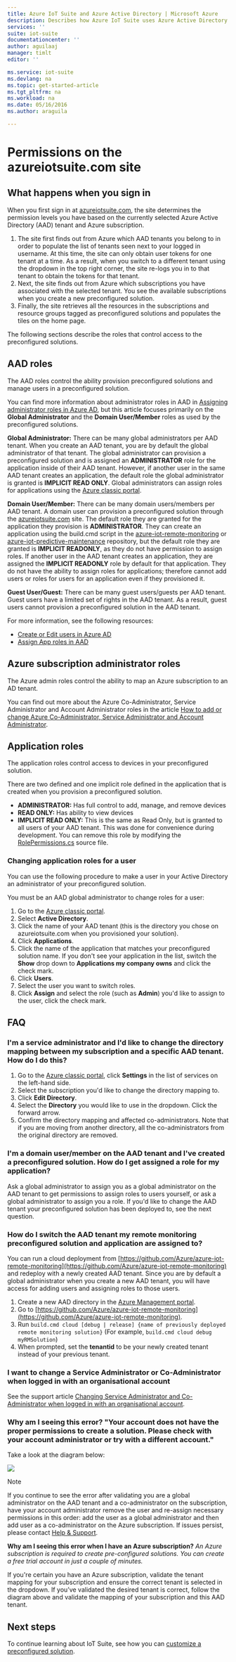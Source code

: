 ```yaml
---
title: Azure IoT Suite and Azure Active Directory | Microsoft Azure
description: Describes how Azure IoT Suite uses Azure Active Directory to manage permissions.
services: ''
suite: iot-suite
documentationcenter: ''
author: aguilaaj
manager: timlt
editor: ''

ms.service: iot-suite
ms.devlang: na
ms.topic: get-started-article
ms.tgt_pltfrm: na
ms.workload: na
ms.date: 05/16/2016
ms.author: araguila

---
```

# Permissions on the azureiotsuite.com site
## What happens when you sign in
When you first sign in at [azureiotsuite.com](https://www.azureiotsuite.com/), the site determines the permission levels you have based on the currently selected Azure Active Directory (AAD) tenant and Azure subscription.

1. The site first finds out from Azure which AAD tenants you belong to in order to populate the list of tenants seen next to your logged in username. At this time, the site can only obtain user tokens for one tenant at a time. As a result, when you switch to a different tenant using the dropdown in the top right corner, the site re-logs you in to that tenant to obtain the tokens for that tenant.
2. Next, the site finds out from Azure which subscriptions you have associated with the selected tenant. You see the available subscriptions when you create a new preconfigured solution.
3. Finally, the site retrieves all the resources in the subscriptions and resource groups tagged as preconfigured solutions and populates the tiles on the home page.

The following sections describe the roles that control access to the preconfigured solutions.

## AAD roles
The AAD roles control the ability provision preconfigured solutions and manage users in a preconfigured solution.

You can find more information about administrator roles in AAD in [Assigning administrator roles in Azure AD](https://azure.microsoft.com/documentation/articles/active-directory-assign-admin-roles/), but this article focuses primarily on the **Global Administrator** and the **Domain User/Member** roles as used by the preconfigured solutions.

**Global Administrator:** There can be many global administrators per AAD tenant. When you create an AAD tenant, you are by default the global administrator of that tenant. The global administrator can provision a preconfigured solution and is assigned an **ADMINISTRATOR** role for the application inside of their AAD tenant. However, if another user in the same AAD tenant creates an application, the default role the global administrator is granted is **IMPLICIT READ ONLY**. Global administrators can assign roles for applications using the [Azure classic portal](https://manage.windowsazure.com/).

**Domain User/Member:** There can be many domain users/members per AAD tenant. A domain user can provision a preconfigured solution through the [azureiotsuite.com](https://www.azureiotsuite.com/) site. The default role they are granted  for the application they provision is **ADMINISTRATOR**. They can create an application using the build.cmd script in the [azure-iot-remote-monitoring](https://github.com/Azure/azure-iot-remote-monitoring) or [azure-iot-predictive-maintenance](https://github.com/Azure/azure-iot-predictive-maintenance) repository, but the default role they are granted is **IMPLICIT READONLY**, as they do not have permission to assign roles. If another user in the AAD tenant creates an application, they are assigned the **IMPLICIT READONLY** role by default for that application. They do not have the ability to assign roles for applications; therefore cannot add users or roles for users for an application even if they provisioned it.

**Guest User/Guest:** There can be many guest users/guests per AAD tenant. Guest users have a limited set of rights in the AAD tenant. As a result, guest users cannot provision a preconfigured solution in the AAD tenant.

For more information, see the following resources:

* [Create or Edit users in Azure AD](https://azure.microsoft.com/documentation/articles/active-directory-create-users/)
* [Assign App roles in AAD](https://azure.microsoft.com/documentation/articles/active-directory-application-manifest/)

## Azure subscription administrator roles
The Azure admin roles control the ability to map an Azure subscription to an AD tenant.

You can find out more about the Azure Co-Administrator, Service Administrator and Account Administrator roles in the article [How to add or change Azure Co-Administrator, Service Administrator and Account Administrator](https://azure.microsoft.com/documentation/articles/billing-add-change-azure-subscription-administrator/).

## Application roles
The application roles control access to devices in your preconfigured solution.

There are two defined and one implicit role defined in the application that is created when you provision a preconfigured solution.

* **ADMINISTRATOR:** Has full control to add, manage, and remove devices
* **READ ONLY:** Has ability to view devices
* **IMPLICIT READ ONLY:** This is the same as Read Only, but is granted to all users of your AAD tenant. This was done for convenience during development. You can remove this role by modifying the [RolePermissions.cs](https://github.com/Azure/azure-iot-remote-monitoring/blob/master/DeviceAdministration/Web/Security/RolePermissions.cs) source file.

### Changing application roles for a user
You can use the following procedure to make a user in your Active Directory an administrator of your preconfigured solution.

You must be an AAD global administrator to change roles for a user:

1. Go to the [Azure classic portal](https://manage.windowsazure.com/).
2. Select **Active Directory**.
3. Click the name of your AAD tenant (this is the directory you chose on azureiotsuite.com when you provisioned your solution).
4. Click **Applications**.
5. Click the name of the application that matches your preconfigured solution name. If you don't see your application in the list, switch the **Show** drop down to **Applications my company owns** and click the check mark.
6. Click **Users**.
7. Select the user you want to switch roles.
8. Click **Assign** and select the role (such as **Admin**) you'd like to assign to the user, click the check mark.

## FAQ
### I'm a service administrator and I'd like to change the directory mapping between my subscription and a specific AAD tenant. How do I do this?
1. Go to the [Azure classic portal](https://manage.windowsazure.com/), click **Settings** in the list of services on the left-hand side.
2. Select the subscription you'd like to change the directory mapping to.
3. Click **Edit Directory**.
4. Select the **Directory** you would like to use in the dropdown. Click the forward arrow.
5. Confirm the directory mapping and affected co-administrators. Note that if you are moving from another directory, all the co-administrators from the original directory are removed.

### I'm a domain user/member on the AAD tenant and I've created a preconfigured solution. How do I get assigned a role for my application?
Ask a global administrator to assign you as a global administrator on the AAD tenant to get permissions to assign roles to users yourself, or ask a global administrator to assign you a role. If you'd like to change the AAD tenant your preconfigured solution has been deployed to, see the next question.

### How do I switch the AAD tenant my remote monitoring preconfigured solution and application are assigned to?
You can run a cloud deployment from [https://github.com/Azure/azure-iot-remote-monitoring](https://github.com/Azure/azure-iot-remote-monitoring) and redeploy with a newly created AAD tenant. Since you are by default a global administrator when you create a new AAD tenant, you will have access for adding users and assigning roles to those users.

1. Create a new AAD directory in the [Azure Management portal](https://manage.windowsazure.com/).
2. Go to [https://github.com/Azure/azure-iot-remote-monitoring](https://github.com/Azure/azure-iot-remote-monitoring).
3. Run `build.cmd cloud [debug | release] {name of previously deployed remote monitoring solution}` (For example, `build.cmd cloud debug myRMSolution`)
4. When prompted, set the **tenantid** to be your newly created tenant instead of your previous tenant.

### I want to change a Service Administrator or Co-Administrator when logged in with an organisational account
See the support article [Changing Service Administrator and Co-Administrator when logged in with an organisational account](https://azure.microsoft.com/support/changing-service-admin-and-co-admin/).

### Why am I seeing this error? "Your account does not have the proper permissions to create a solution. Please check with your account administrator or try with a different account."
Take a look at the diagram below:

![](media/iot-suite-permissions/flowchart.png)

> [!NOTE]
> If you continue to see the error after validating you are a global administrator on the AAD tenant and a co-administrator on the subscription, have your account administrator remove the user and re-assign necessary permissions in this order: add the user as a global administrator and then add user as a co-administrator on the Azure subscription. If issues persist, please contact [Help & Support](https://portal.azure.com/#blade/Microsoft_Azure_Support/HelpAndSupportBlade).
> 
> 

**Why am I seeing this error when I have an Azure subscription?** *An Azure subscription is required to create pre-configured solutions. You can create a free trial account in just a couple of minutes.*

If you're certain you have an Azure subscription, validate the tenant mapping for your subscription and ensure the correct tenant is selected in the dropdown. If you’ve validated the desired tenant is correct, follow the diagram above and validate the mapping of your subscription and this AAD tenant.

## Next steps
To continue learning about IoT Suite, see how you can [customize a preconfigured solution](iot-suite-guidance-on-customizing-preconfigured-solutions.md).

[img-flowchart]: media/iot-suite-permissions/flowchart.png

[lnk-azureiotsuite]: https://www.azureiotsuite.com/
[lnk-rm-github-repo]: https://github.com/Azure/azure-iot-remote-monitoring
[lnk-pm-github-repo]: https://github.com/Azure/azure-iot-predictive-maintenance
[lnk-aad-admin]: https://azure.microsoft.com/documentation/articles/active-directory-assign-admin-roles/
[lnk-classic-portal]: https://manage.windowsazure.com/
[lnk-create-edit-users]: https://azure.microsoft.com/documentation/articles/active-directory-create-users/
[lnk-assign-app-roles]: https://azure.microsoft.com/documentation/articles/active-directory-application-manifest/
[lnk-service-admins]: https://azure.microsoft.com/support/changing-service-admin-and-co-admin/
[lnk-admin-roles]: https://azure.microsoft.com/documentation/articles/billing-add-change-azure-subscription-administrator/
[lnk-resource-cs]: https://github.com/Azure/azure-iot-remote-monitoring/blob/master/DeviceAdministration/Web/Security/RolePermissions.cs
[lnk-help-support]: https://portal.azure.com/#blade/Microsoft_Azure_Support/HelpAndSupportBlade
[lnk-customize]: iot-suite-guidance-on-customizing-preconfigured-solutions.md